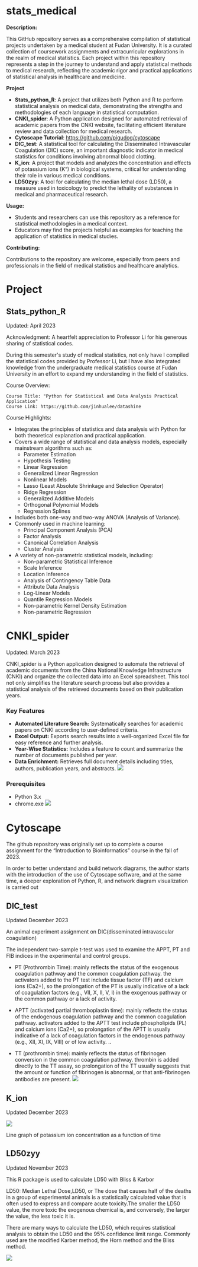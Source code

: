 # stats_medical
**Description:**

This GitHub repository serves as a comprehensive compilation of statistical projects undertaken by a medical student at Fudan University. It is a curated collection of coursework assignments and extracurricular explorations in the realm of medical statistics. Each project within this repository represents a step in the journey to understand and apply statistical methods to medical research, reflecting the academic rigor and practical applications of statistical analysis in healthcare and medicine.

**Project**

- **Stats_python_R**: A project that utilizes both Python and R to perform statistical analysis on medical data, demonstrating the strengths and methodologies of each language in statistical computation.
- **CNKI_spider**: A Python application designed for automated retrieval of academic papers from the CNKI website, facilitating efficient literature review and data collection for medical research.
- **Cytoscape Tutorial**: https://github.com/pigudog/cytoscape
- **DIC_test**: A statistical tool for calculating the Disseminated Intravascular Coagulation (DIC) score, an important diagnostic indicator in medical statistics for conditions involving abnormal blood clotting.
- **K_ion**: A project that models and analyzes the concentration and effects of potassium ions (K⁺) in biological systems, critical for understanding their role in various medical conditions.
-  **LD50zyy**: A tool for calculating the median lethal dose (LD50), a measure used in toxicology to predict the lethality of substances in medical and pharmaceutical research.

**Usage:**

-   Students and researchers can use this repository as a reference for statistical methodologies in a medical context.
-   Educators may find the projects helpful as examples for teaching the application of statistics in medical studies.

**Contributing:**

Contributions to the repository are welcome, especially from peers and professionals in the field of medical statistics and healthcare analytics.

# Project
## Stats_python_R
Updated: April 2023

Acknowledgment:
A heartfelt appreciation to Professor Li for his generous sharing of statistical codes.

During this semester's study of medical statistics, not only have I compiled the statistical codes provided by Professor Li, but I have also integrated knowledge from the undergraduate medical statistics course at Fudan University in an effort to expand my understanding in the field of statistics.

Course Overview:

    Course Title: "Python for Statistical and Data Analysis Practical Application"
    Course Link: https://github.com/jinhualee/datashine

Course Highlights:

- Integrates the principles of statistics and data analysis with Python for both theoretical explanation and practical application.
- Covers a wide range of statistical and data analysis models, especially mainstream algorithms such as:
    - Parameter Estimation
    - Hypothesis Testing
    - Linear Regression
    - Generalized Linear Regression
    - Nonlinear Models
    - Lasso (Least Absolute Shrinkage and Selection Operator)
    - Ridge Regression
    - Generalized Additive Models
    - Orthogonal Polynomial Models
    - Regression Splines
- Includes both one-way and two-way ANOVA (Analysis of Variance).
- Commonly used in machine learning:
    - Principal Component Analysis (PCA)
    - Factor Analysis
    - Canonical Correlation Analysis
    - Cluster Analysis
- A variety of non-parametric statistical models, including:
    - Non-parametric Statistical Inference
    - Scale Inference
    - Location Inference
    - Analysis of Contingency Table Data
    - Attribute Data Analysis
    - Log-Linear Models
    - Quantile Regression Models
    - Non-parametric Kernel Density Estimation
    - Non-parametric Regression

# CNKI_spider
 Updated: March 2023
 
CNKI_spider is a Python application designed to automate the retrieval of academic documents from the China National Knowledge Infrastructure (CNKI) and organize the collected data into an Excel spreadsheet. This tool not only simplifies the literature search process but also provides a statistical analysis of the retrieved documents based on their publication years.

### Key Features

- **Automated Literature Search:** Systematically searches for academic papers on CNKI according to user-defined criteria.
- **Excel Output:** Exports search results into a well-organized Excel file for easy reference and further analysis.
- **Year-Wise Statistics:** Includes a feature to count and summarize the number of documents published per year.
- **Data Enrichment:** Retrieves full document details including titles, authors, publication years, and abstracts.
![](./README/output.png)

### Prerequisites

- Python 3.x
- chrome.exe ![](./README/CNKI.png)

# Cytoscape
 The github repository was originally set up to complete a course assignment for the “Introduction to Bioinformatics” course in the fall of 2023. 
 
 In order to better understand and build network diagrams, the author starts with the introduction of the use of Cytoscape software, and at the same time, a deeper exploration of Python, R, and network diagram visualization is carried out


## DIC_test
Updated December 2023

An animal experiment assignment on DIC(disseminated intravascular coagulation)

The independent two-sample t-test was used to examine the APPT, 
PT and FIB indices in the experimental and control groups.

- PT (Prothrombin Time): mainly reflects the status of the exogenous coagulation pathway and the common coagulation pathway. the activators added to the PT test include tissue factor (TF) and calcium ions (Ca2+), so the prolongation of the PT is usually indicative of a lack of coagulation factors (e.g., VII, X, II, V, I) in the exogenous pathway or the common pathway or a lack of activity.

- APTT (activated partial thromboplastin time): mainly reflects the status of the endogenous coagulation pathway and the common coagulation pathway. activators added to the APTT test include phospholipids (PL) and calcium ions (Ca2+), so prolongation of the APTT is usually indicative of a lack of coagulation factors in the endogenous pathway (e.g., XII, XI, IX, VIII) or of low activity. ..

- TT (prothrombin time): mainly reflects the status of fibrinogen conversion in the common coagulation pathway. thrombin is added directly to the TT assay, so prolongation of the TT usually suggests that the amount or function of fibrinogen is abnormal, or that anti-fibrinogen antibodies are present.
![](./README/APTT.png)

## K_ion
Updated December 2023

![](./K_ion/scatter.png)

Line graph of potassium ion concentration as a function of time

## LD50zyy
Updated November 2023

This R package is used to calculate LD50 with Bliss & Karbor

LD50: Median Lethal Dose,LD50, or The dose that causes half of the deaths 
in a group of experimental animals is a statistically calculated value 
that is often used to express and compare acute toxicity.The smaller the 
LD50 value, the more toxic the exogenous chemical is, and conversely, 
the larger the value, the less toxic it is.

There are many ways to calculate the LD50, 
which requires statistical analysis to obtain the LD50 and 
the 95% confidence limit range. 
Commonly used are the modified Karber method, 
the Horn method and 
the Bliss method.

![](./README/LD50.png)
